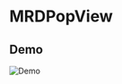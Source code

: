 # MRDPopView
## Demo

![Demo](https://cloud.githubusercontent.com/assets/9940643/12016499/9b4575ca-ad86-11e5-9222-31fa6b21c686.gif)
